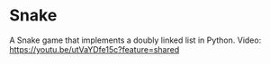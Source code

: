 # Snake
A Snake game that implements a doubly linked list in Python. Video: https://youtu.be/utVaYDfe15c?feature=shared

